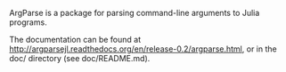 ArgParse is a package for parsing command-line arguments to Julia programs.

The documentation can be found at http://argparsejl.readthedocs.org/en/release-0.2/argparse.html, or
in the doc/ directory (see doc/README.md).

